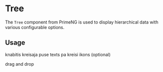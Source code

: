 # Tree

The `Tree` component from PrimeNG is used to display hierarchical data with various configurable options.

## Usage
knabitis kreisaja puse
texts pa kreisi
ikons (optional)

drag and drop

